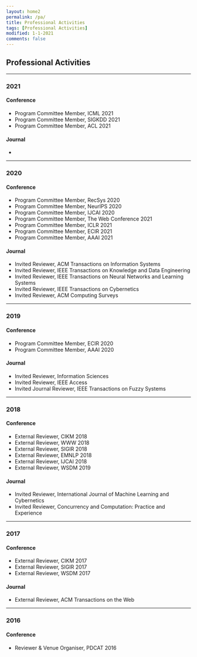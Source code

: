 ```yaml
---
layout: home2
permalink: /pa/
title: Professional Activities
tags: [Professional Activities]
modified: 1-1-2021
comments: false
---
```


## Professional Activities
----
### 2021
#### Conference
- Program Committee Member,  ICML 2021
- Program Committee Member,  SIGKDD 2021
- Program Committee Member,  ACL 2021

#### Journal

- 

----
### 2020
#### Conference
- Program Committee Member,  RecSys 2020
- Program Committee Member,  NeurIPS 2020
- Program Committee Member,  IJCAI 2020
- Program Committee Member,  The Web Conference 2021
- Program Committee Member,  ICLR 2021
- Program Committee Member,  ECIR 2021
- Program Committee Member,  AAAI 2021

#### Journal
- Invited Reviewer, ACM Transactions on Information Systems
- Invited Reviewer, IEEE Transactions on Knowledge and Data Engineering
- Invited Reviewer, IEEE Transactions on Neural Networks and Learning Systems
- Invited Reviewer, IEEE Transactions on Cybernetics
- Invited Reviewer, ACM Computing Surveys

----
### 2019
#### Conference
- Program Committee Member,  ECIR 2020
- Program Committee Member,  AAAI 2020

#### Journal
- Invited Reviewer,  Information Sciences
- Invited Reviewer,  IEEE Access
- Invited Journal Reviewer,  IEEE Transactions on Fuzzy Systems


----
### 2018
#### Conference
- External Reviewer, CIKM 2018
- External Reviewer, WWW 2018
- External Reviewer, SIGIR 2018
- External Reviewer, EMNLP 2018
- External Reviewer, IJCAI 2018
- External Reviewer, WSDM 2019

#### Journal
- Invited  Reviewer, International Journal of Machine Learning and Cybernetics
- Invited  Reviewer, Concurrency and Computation: Practice and Experience

----
### 2017

#### Conference

- External Reviewer, CIKM 2017
- External Reviewer, SIGIR 2017
- External Reviewer, WSDM 2017

#### Journal
- External Reviewer, ACM Transactions on the Web


----
### 2016
#### Conference

- Reviewer & Venue Organiser, PDCAT 2016

